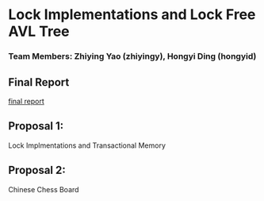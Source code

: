 # Lock Implementations and Lock Free AVL Tree
### Team Members: Zhiying Yao (zhiyingy), Hongyi Ding (hongyid)

## Final Report
[final report](https://github.com/zhiyingy/zhiyingy.github.io/blob/zhiyingy-proposal/final.md)

## Proposal 1:
Lock Implmentations and Transactional Memory

## Proposal 2:
Chinese Chess Board

